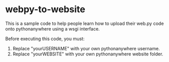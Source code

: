 # webpy-to-website

This is a sample code to help people learn how to upload their web.py code onto pythonanywhere using a wsgi interface.

Before executing this code, you must:
  1) Replace "yourUSERNAME" with your own pythonanywhere username.
  2) Replace "yourWEBSITE" with your own pythonanywhere website folder.

